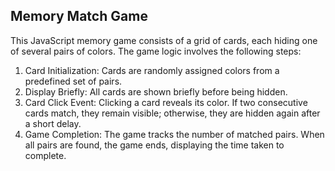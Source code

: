 ## Memory Match Game

This JavaScript memory game consists of a grid of cards, each hiding one of several pairs of colors. The game logic involves the following steps:

1. Card Initialization: Cards are randomly assigned colors from a predefined set of pairs.
2. Display Briefly: All cards are shown briefly before being hidden.
3. Card Click Event: Clicking a card reveals its color. If two consecutive cards match, they remain visible; otherwise, they are hidden again after a short delay.
4. Game Completion: The game tracks the number of matched pairs. When all pairs are found, the game ends, displaying the time taken to complete.
